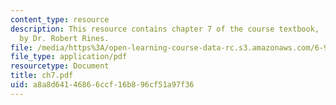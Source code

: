 ```yaml
---
content_type: resource
description: This resource contains chapter 7 of the course textbook, 'Create or Perish',
  by Dr. Robert Rines.
file: /media/https%3A/open-learning-course-data-rc.s3.amazonaws.com/6-901-inventions-and-patents-fall-2005/a8a8d64146866ccf16b896cf51a97f36_ch7.pdf
file_type: application/pdf
resourcetype: Document
title: ch7.pdf
uid: a8a8d641-4686-6ccf-16b8-96cf51a97f36
---
```


